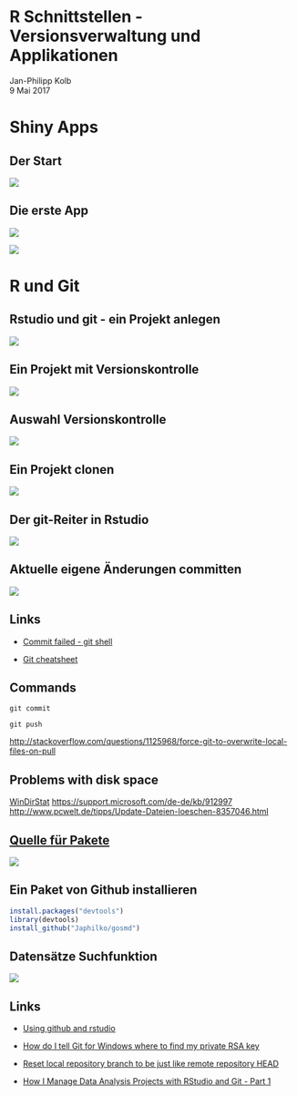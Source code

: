 # R Schnittstellen - Versionsverwaltung und Applikationen
Jan-Philipp Kolb  
9 Mai 2017  



# Shiny Apps 





## Der Start

![](figure/ShinyAppEx.PNG)

## Die erste App

![](figure/RunApp.PNG)

![](figure/FirstShinyApp.PNG)

# R und Git






## Rstudio und git - ein Projekt anlegen

![](figure/NeuesProjekt.PNG)


## Ein Projekt mit Versionskontrolle

![](figure/VersionControl.PNG)

## Auswahl Versionskontrolle

![](figure/gitSVN.PNG)

## Ein Projekt clonen

![](figure/CloneProject.PNG)

## Der git-Reiter in Rstudio

![](figure/gitReiter.PNG)

## Aktuelle eigene Änderungen committen

![](figure/CommitMessage.PNG)


## Links

- [Commit failed - git shell](http://stackoverflow.com/questions/11229843/github-windows-commit-failed-failed-to-create-a-new-commit)

- [Git cheatsheet](https://services.github.com/on-demand/downloads/github-git-cheat-sheet.pdf)


## Commands

``` 
git commit
```

``` 
git push
```


<http://stackoverflow.com/questions/1125968/force-git-to-overwrite-local-files-on-pull>

## Problems with disk space

[WinDirStat](http://www.tecchannel.de/storage/tools/2037869/mit_windirstat_kostenlos_speicherplatz_auf_der_festplatte_visualisieren/)
<https://support.microsoft.com/de-de/kb/912997>
<http://www.pcwelt.de/tipps/Update-Dateien-loeschen-8357046.html>


## [Quelle für Pakete](https://www.researchgate.net/figure/301746965_fig1_Figure-2-Number-of-R-packages-by-source)

![](https://www.researchgate.net/profile/Tom_Mens/publication/301746965/figure/fig1/AS:356583633637381@1462027571464/Figure-2-Number-of-R-packages-by-source.png)

## Ein Paket von Github installieren


```r
install.packages("devtools")
library(devtools)
install_github("Japhilko/gosmd")
```



## Datensätze Suchfunktion

![](figure/SearchableGithub.PNG)


## Links

- [Using github and rstudio](https://www.r-bloggers.com/version-control-file-sharing-and-collaboration-using-github-and-rstudio/)

- [How do I tell Git for Windows where to find my private RSA key](http://serverfault.com/questions/194567/how-do-i-tell-git-for-windows-where-to-find-my-private-rsa-key)

- [Reset local repository branch to be just like remote repository HEAD](http://stackoverflow.com/questions/1628088/reset-local-repository-branch-to-be-just-like-remote-repository-head)

- [How I Manage Data Analysis Projects with RStudio and Git - Part 1](http://christianlemp.com/blog/2014/02/05/How-I-Manage-Data-Projects-with-RStudio-and-Git.html)
